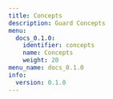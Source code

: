 ```yaml
---
title: Concepts
description: Guard Concepts
menu:
  docs_0.1.0:
    identifier: concepts
    name: Concepts
    weight: 20
menu_name: docs_0.1.0
info:
  version: 0.1.0
---
```


